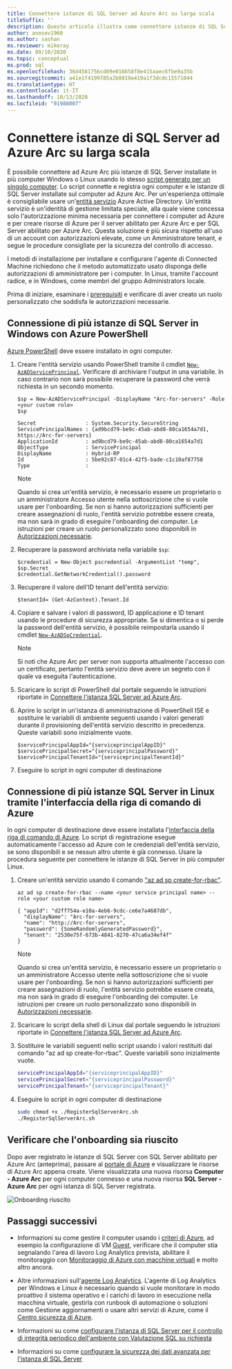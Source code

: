 ```yaml
---
title: Connettere istanze di SQL Server ad Azure Arc su larga scala
titleSuffix: ''
description: Questo articolo illustra come connettere istanze di SQL Server come SQL Server abilitato per Azure Arc (anteprima) usando un'entità servizio.
author: anosov1960
ms.author: sashan
ms.reviewer: mikeray
ms.date: 09/10/2020
ms.topic: conceptual
ms.prod: sql
ms.openlocfilehash: 36d4581756cd89e016658f8e415aaec6fbe9a35b
ms.sourcegitcommit: a41e1f4199785a2b8019a419a1f3dcdc15571044
ms.translationtype: HT
ms.contentlocale: it-IT
ms.lasthandoff: 10/13/2020
ms.locfileid: "91988007"
---
```

# <a name="connect-sql-server-instances-to-azure-arc-at-scale"></a>Connettere istanze di SQL Server ad Azure Arc su larga scala

È possibile connettere ad Azure Arc più istanze di SQL Server installate in più computer Windows o Linux usando lo stesso [script generato per un singolo computer](connect.md). Lo script connette e registra ogni computer e le istanze di SQL Server installate sul computer ad Azure Arc. Per un'esperienza ottimale è consigliabile usare un'[entità servizio](/azure/active-directory/develop/app-objects-and-service-principals) Azure Active Directory. Un'entità servizio è un'identità di gestione limitata speciale, alla quale viene concessa solo l'autorizzazione minima necessaria per connettere i computer ad Azure e per creare risorse di Azure per il server abilitato per Azure Arc e per SQL Server abilitato per Azure Arc. Questa soluzione è più sicura rispetto all'uso di un account con autorizzazioni elevate, come un Amministratore tenant, e segue le procedure consigliate per la sicurezza del controllo di accesso.  

I metodi di installazione per installare e configurare l'agente di Connected Machine richiedono che il metodo automatizzato usato disponga delle autorizzazioni di amministratore per i computer. In Linux, tramite l'account radice, e in Windows, come membri del gruppo Administrators locale.

Prima di iniziare, esaminare i [prerequisiti](overview.md#prerequisites) e verificare di aver creato un ruolo personalizzato che soddisfa le autorizzazioni necessarie.

## <a name="connecting-multiple-sql-server-instances-on-windows-using-azure-powershell"></a>Connessione di più istanze di SQL Server in Windows con Azure PowerShell

[Azure PowerShell](/powershell/azure/install-az-ps) deve essere installato in ogni computer.

1. Creare l'entità servizio usando PowerShell tramite il cmdlet [`New-AzADServicePrincipal`](/powershell/module/az.resources/new-azadserviceprincipal). Verificare di archiviare l'output in una variabile. In caso contrario non sarà possibile recuperare la password che verrà richiesta in un secondo momento.

    ```azurepowershell-interactive
    $sp = New-AzADServicePrincipal -DisplayName "Arc-for-servers" -Role <your custom role>
    $sp
    ```

    ```output
    Secret                : System.Security.SecureString
    ServicePrincipalNames : {ad9bcd79-be9c-45ab-abd8-80ca1654a7d1, https://Arc-for-servers}
    ApplicationId         : ad9bcd79-be9c-45ab-abd8-80ca1654a7d1
    ObjectType            : ServicePrincipal
    DisplayName           : Hybrid-RP
    Id                    : 5be92c87-01c4-42f5-bade-c1c10af87758
    Type                  :
    ```

   > [!NOTE]
   > Quando si crea un'entità servizio, è necessario essere un proprietario o un amministratore Accesso utente nella sottoscrizione che si vuole usare per l'onboarding. Se non si hanno autorizzazioni sufficienti per creare assegnazioni di ruolo, l'entità servizio potrebbe essere creata, ma non sarà in grado di eseguire l'onboarding dei computer. Le istruzioni per creare un ruolo personalizzato sono disponibili in [Autorizzazioni necessarie](overview.md#required-permissions).

2. Recuperare la password archiviata nella variabile `$sp`:

   ```azurepowershell-interactive
   $credential = New-Object pscredential -ArgumentList "temp", $sp.Secret
   $credential.GetNetworkCredential().password
   ```
3. Recuperare il valore dell'ID tenant dell'entità servizio:
 
   ```azurepowershell-interactive
   $tenantId= (Get-AzContext).Tenant.Id
   ```
4. Copiare e salvare i valori di password, ID applicazione e ID tenant usando le procedure di sicurezza appropriate. Se si dimentica o si perde la password dell'entità servizio, è possibile reimpostarla usando il cmdlet [`New-AzADSpCredential`](/powershell/module/azurerm.resources/new-azurermadspcredential).

   > [!NOTE]
   > Si noti che Azure Arc per server non supporta attualmente l'accesso con un certificato, pertanto l'entità servizio deve avere un segreto con il quale va eseguita l'autenticazione.

5. Scaricare lo script di PowerShell dal portale seguendo le istruzioni riportate in [Connettere l'istanza SQL Server ad Azure Arc](connect.md).

6. Aprire lo script in un'istanza di amministrazione di PowerShell ISE e sostituire le variabili di ambiente seguenti usando i valori generati durante il provisioning dell'entità servizio descritto in precedenza. Queste variabili sono inizialmente vuote.

   ```azurepowershell-interactive
   $servicePrincipalAppId="{serviceprincipalAppID}"
   $servicePrincipalSecret="{serviceprincipalPassword}"
   $servicePrincipalTenantId="{serviceprincipalTenantId}"
   ```

7. Eseguire lo script in ogni computer di destinazione

## <a name="connecting-multiple-sql-server-instances-on-linux-using-azure-cli"></a>Connessione di più istanze SQL Server in Linux tramite l'interfaccia della riga di comando di Azure

In ogni computer di destinazione deve essere installata l'[interfaccia della riga di comando di Azure](/cli/azure/install-azure-cli). Lo script di registrazione esegue automaticamente l'accesso ad Azure con le credenziali dell'entità servizio, se sono disponibili e se nessun altro utente è già connesso. Usare la procedura seguente per connettere le istanze di SQL Server in più computer Linux.

1. Creare un'entità servizio usando il comando ["az ad sp create-for-rbac"](/cli/azure/ad/sp.md#az_ad_sp_create_for_rbac). 

   ```azurecli-interactive
   az ad sp create-for-rbac --name <your service principal name> --role <your custom role name>    
   ```

   ```output
   { "appId": "d2ff754a-e10a-4eb6-9cdc-ce6e7a4687db",
     "displayName": "Arc-for-servers",
     "name": "http://Arc-for-servers",
     "password": {SomeRandomlyGeneratedPassword}",
     "tenant": "2530e75f-673b-4841-8270-47ca6a34ef4f"
   }
   ```

   > [!NOTE]
   > Quando si crea un'entità servizio, è necessario essere un proprietario o un amministratore Accesso utente nella sottoscrizione che si vuole usare per l'onboarding. Se non si hanno autorizzazioni sufficienti per creare assegnazioni di ruolo, l'entità servizio potrebbe essere creata, ma non sarà in grado di eseguire l'onboarding dei computer. Le istruzioni per creare un ruolo personalizzato sono disponibili in [Autorizzazioni necessarie](overview.md#required-permissions).

2. Scaricare lo script della shell di Linux dal portale seguendo le istruzioni riportate in [Connettere l'istanza SQL Server ad Azure Arc](connect.md).

3. Sostituire le variabili seguenti nello script usando i valori restituiti dal comando "az ad sp create-for-rbac". Queste variabili sono inizialmente vuote.

   ```bash
   servicePrincipalAppId="{serviceprincipalAppID}"
   servicePrincipalSecret="{serviceprincipalPassword}"
   servicePrincipalTenant="{serviceprincipalTenant}"
   ```

3. Eseguire lo script in ogni computer di destinazione
 
   ```bash
   sudo chmod +x ./RegisterSqlServerArc.sh
   ./RegisterSqlServerArc.sh
   ```

## <a name="validate-successful-onboarding"></a>Verificare che l'onboarding sia riuscito

Dopo aver registrato le istanze di SQL Server con SQL Server abilitato per Azure Arc (anteprima), passare al [portale di Azure](https://aka.ms/azureportal) e visualizzare le risorse di Azure Arc appena create. Viene visualizzata una nuova risorsa __Computer - Azure Arc__ per ogni computer connesso e una nuova risorsa __SQL Server - Azure Arc__ per ogni istanza di SQL Server registrata. 

![Onboarding riuscito](./media/join-at-scale/successful-onboard.png)

## <a name="next-steps"></a>Passaggi successivi

- Informazioni su come gestire il computer usando i [criteri di Azure](/azure/governance/policy/overview), ad esempio la configurazione di VM [Guest](/azure/governance/policy/concepts/guest-configuration), verificare che il computer stia segnalando l'area di lavoro Log Analytics prevista, abilitare il monitoraggio con [Monitoraggio di Azure con macchine virtuali](/azure/azure-monitor/insights/vminsights-enable-policy) e molto altro ancora.

- Altre informazioni sull'[agente Log Analytics](/azure/azure-monitor/platform/log-analytics-agent). L'agente di Log Analytics per Windows e Linux è necessario quando si vuole monitorare in modo proattivo il sistema operativo e i carichi di lavoro in esecuzione nella macchina virtuale, gestirla con runbook di automazione o soluzioni come Gestione aggiornamenti o usare altri servizi di Azure, come il [Centro sicurezza di Azure](/azure/security-center/security-center-intro).

- Informazioni su come [configurare l'istanza di SQL Server per il controllo di integrità periodico dell'ambiente con Valutazione SQL su richiesta](assess.md)

- Informazioni su come [configurare la sicurezza dei dati avanzata per l'istanza di SQL Server](configure-advanced-data-security.md)